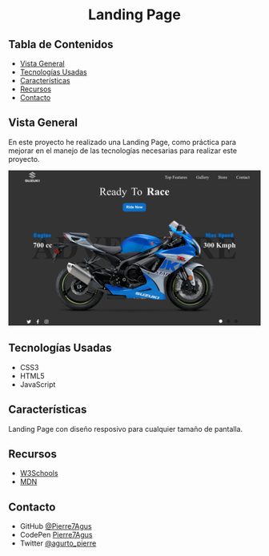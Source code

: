 <h1 align="center">Landing Page</h1>

## Tabla de Contenidos

- [Vista General](#vista-general)
- [Tecnologías Usadas](#tecnologías-usadas)
- [Características](#características)
- [Recursos](#recursos)
- [Contacto](#contacto)


<!-- vista general -->
## Vista General
En este proyecto he realizado una Landing Page, como práctica para mejorar en el manejo de las tecnologías necesarias para realizar este proyecto.

![](./img/screen.png)

## Tecnologías Usadas

- CSS3
- HTML5
- JavaScript

## Características

Landing Page con diseño resposivo para cualquier tamaño de pantalla.

## Recursos

- [W3Schools]( https://www.w3schools.com )
- [MDN]( https://developer.mozilla.org/es/ )

## Contacto

- GitHub [ @Pierre7Agus ]( https://github.com/Pierre7Agus )
- CodePen [ Pierre7Agus ]( https://codepen.io/pierre7agus/pens/public )
- Twitter [ @agurto_pierre ]( https://twitter.com/@agurto_pierre )

